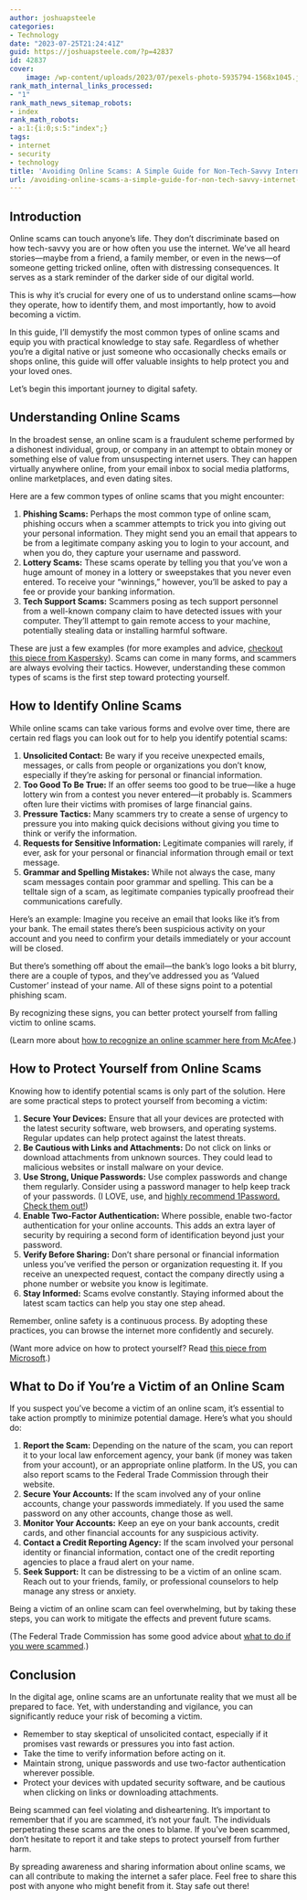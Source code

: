 ```yaml
---
author: joshuapsteele
categories:
- Technology
date: "2023-07-25T21:24:41Z"
guid: https://joshuapsteele.com/?p=42837
id: 42837
cover:
    image: /wp-content/uploads/2023/07/pexels-photo-5935794-1568x1045.jpeg
rank_math_internal_links_processed:
- "1"
rank_math_news_sitemap_robots:
- index
rank_math_robots:
- a:1:{i:0;s:5:"index";}
tags:
- internet
- security
- technology
title: 'Avoiding Online Scams: A Simple Guide for Non-Tech-Savvy Internet Users'
url: /avoiding-online-scams-a-simple-guide-for-non-tech-savvy-internet-users/
---
```


## Introduction

Online scams can touch anyone’s life. They don’t discriminate based on how tech-savvy you are or how often you use the internet. We’ve all heard stories—maybe from a friend, a family member, or even in the news—of someone getting tricked online, often with distressing consequences. It serves as a stark reminder of the darker side of our digital world.

This is why it’s crucial for every one of us to understand online scams—how they operate, how to identify them, and most importantly, how to avoid becoming a victim.

In this guide, I’ll demystify the most common types of online scams and equip you with practical knowledge to stay safe. Regardless of whether you’re a digital native or just someone who occasionally checks emails or shops online, this guide will offer valuable insights to help protect you and your loved ones.

Let’s begin this important journey to digital safety.

## Understanding Online Scams

In the broadest sense, an online scam is a fraudulent scheme performed by a dishonest individual, group, or company in an attempt to obtain money or something else of value from unsuspecting internet users. They can happen virtually anywhere online, from your email inbox to social media platforms, online marketplaces, and even dating sites.

Here are a few common types of online scams that you might encounter:

1. **Phishing Scams:** Perhaps the most common type of online scam, phishing occurs when a scammer attempts to trick you into giving out your personal information. They might send you an email that appears to be from a legitimate company asking you to login to your account, and when you do, they capture your username and password.
2. **Lottery Scams:** These scams operate by telling you that you’ve won a huge amount of money in a lottery or sweepstakes that you never even entered. To receive your “winnings,” however, you’ll be asked to pay a fee or provide your banking information.
3. **Tech Support Scams:** Scammers posing as tech support personnel from a well-known company claim to have detected issues with your computer. They’ll attempt to gain remote access to your machine, potentially stealing data or installing harmful software.

These are just a few examples (for more examples and advice, [checkout this piece from Kaspersky](https://usa.kaspersky.com/resource-center/threats/top-scams-how-to-avoid-becoming-a-victim)). Scams can come in many forms, and scammers are always evolving their tactics. However, understanding these common types of scams is the first step toward protecting yourself.

## How to Identify Online Scams

While online scams can take various forms and evolve over time, there are certain red flags you can look out for to help you identify potential scams:

1. **Unsolicited Contact:** Be wary if you receive unexpected emails, messages, or calls from people or organizations you don’t know, especially if they’re asking for personal or financial information.
2. **Too Good To Be True:** If an offer seems too good to be true—like a huge lottery win from a contest you never entered—it probably is. Scammers often lure their victims with promises of large financial gains.
3. **Pressure Tactics:** Many scammers try to create a sense of urgency to pressure you into making quick decisions without giving you time to think or verify the information.
4. **Requests for Sensitive Information:** Legitimate companies will rarely, if ever, ask for your personal or financial information through email or text message.
5. **Grammar and Spelling Mistakes:** While not always the case, many scam messages contain poor grammar and spelling. This can be a telltale sign of a scam, as legitimate companies typically proofread their communications carefully.

Here’s an example: Imagine you receive an email that looks like it’s from your bank. The email states there’s been suspicious activity on your account and you need to confirm your details immediately or your account will be closed.

But there’s something off about the email—the bank’s logo looks a bit blurry, there are a couple of typos, and they’ve addressed you as ‘Valued Customer’ instead of your name. All of these signs point to a potential phishing scam.

By recognizing these signs, you can better protect yourself from falling victim to online scams.

(Learn more about [how to recognize an online scammer here from McAfee](https://www.mcafee.com/learn/how-to-recognize-an-online-scammer/).)

## How to Protect Yourself from Online Scams

Knowing how to identify potential scams is only part of the solution. Here are some practical steps to protect yourself from becoming a victim:

1. **Secure Your Devices:** Ensure that all your devices are protected with the latest security software, web browsers, and operating systems. Regular updates can help protect against the latest threats.
2. **Be Cautious with Links and Attachments:** Do not click on links or download attachments from unknown sources. They could lead to malicious websites or install malware on your device.
3. **Use Strong, Unique Passwords:** Use complex passwords and change them regularly. Consider using a password manager to help keep track of your passwords. (I LOVE, use, and [highly recommend 1Password. Check them out!](https://1password.com/))
4. **Enable Two-Factor Authentication:** Where possible, enable two-factor authentication for your online accounts. This adds an extra layer of security by requiring a second form of identification beyond just your password.
5. **Verify Before Sharing:** Don’t share personal or financial information unless you’ve verified the person or organization requesting it. If you receive an unexpected request, contact the company directly using a phone number or website you know is legitimate.
6. **Stay Informed:** Scams evolve constantly. Staying informed about the latest scam tactics can help you stay one step ahead.

Remember, online safety is a continuous process. By adopting these practices, you can browse the internet more confidently and securely.

(Want more advice on how to protect yourself? Read [this piece from Microsoft](https://support.microsoft.com/en-au/topic/protect-yourself-from-online-scams-and-attacks-0109ae3f-fe61-4262-8dce-2ee3cd43bac7).)

## What to Do if You’re a Victim of an Online Scam

If you suspect you’ve become a victim of an online scam, it’s essential to take action promptly to minimize potential damage. Here’s what you should do:

1. **Report the Scam:** Depending on the nature of the scam, you can report it to your local law enforcement agency, your bank (if money was taken from your account), or an appropriate online platform. In the US, you can also report scams to the Federal Trade Commission through their website.
2. **Secure Your Accounts:** If the scam involved any of your online accounts, change your passwords immediately. If you used the same password on any other accounts, change those as well.
3. **Monitor Your Accounts:** Keep an eye on your bank accounts, credit cards, and other financial accounts for any suspicious activity.
4. **Contact a Credit Reporting Agency:** If the scam involved your personal identity or financial information, contact one of the credit reporting agencies to place a fraud alert on your name.
5. **Seek Support:** It can be distressing to be a victim of an online scam. Reach out to your friends, family, or professional counselors to help manage any stress or anxiety.

Being a victim of an online scam can feel overwhelming, but by taking these steps, you can work to mitigate the effects and prevent future scams.

(The Federal Trade Commission has some good advice about [what to do if you were scammed](https://consumer.ftc.gov/articles/what-do-if-you-were-scammed).)

## Conclusion

In the digital age, online scams are an unfortunate reality that we must all be prepared to face. Yet, with understanding and vigilance, you can significantly reduce your risk of becoming a victim.

- Remember to stay skeptical of unsolicited contact, especially if it promises vast rewards or pressures you into fast action.
- Take the time to verify information before acting on it.
- Maintain strong, unique passwords and use two-factor authentication wherever possible.
- Protect your devices with updated security software, and be cautious when clicking on links or downloading attachments.

Being scammed can feel violating and disheartening. It’s important to remember that if you are scammed, it’s not your fault. The individuals perpetrating these scams are the ones to blame. If you’ve been scammed, don’t hesitate to report it and take steps to protect yourself from further harm.

By spreading awareness and sharing information about online scams, we can all contribute to making the internet a safer place. Feel free to share this post with anyone who might benefit from it. Stay safe out there!